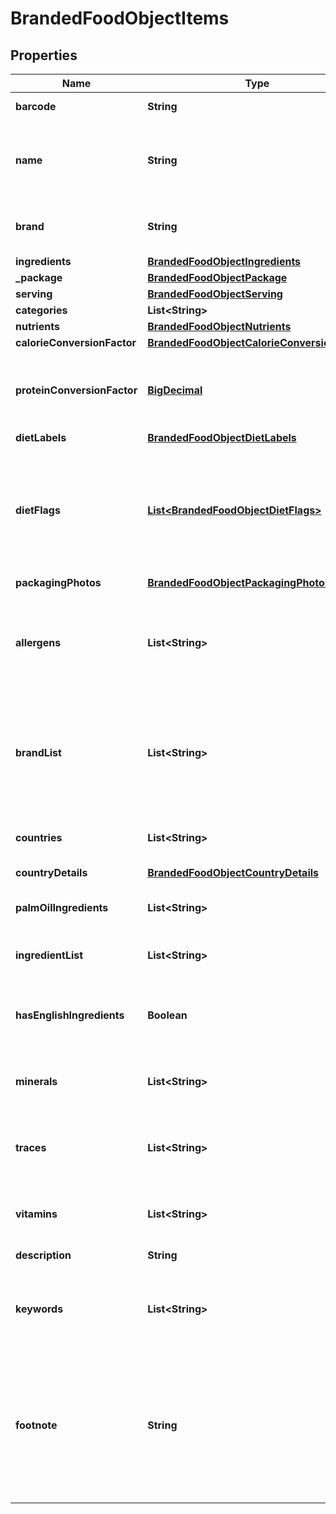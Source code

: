 # BrandedFoodObjectItems

## Properties
Name | Type | Description | Notes
------------ | ------------- | ------------- | -------------
**barcode** | **String** | EAN/UPC barcode |  [optional]
**name** | **String** | Item name as provided by brand owner or as shown on packaging |  [optional]
**brand** | **String** | The brand name that owns this item |  [optional]
**ingredients** | [**BrandedFoodObjectIngredients**](BrandedFoodObjectIngredients.md) |  |  [optional]
**_package** | [**BrandedFoodObjectPackage**](BrandedFoodObjectPackage.md) |  |  [optional]
**serving** | [**BrandedFoodObjectServing**](BrandedFoodObjectServing.md) |  |  [optional]
**categories** | **List&lt;String&gt;** |  |  [optional]
**nutrients** | [**BrandedFoodObjectNutrients**](BrandedFoodObjectNutrients.md) |  |  [optional]
**calorieConversionFactor** | [**BrandedFoodObjectCalorieConversionFactor**](BrandedFoodObjectCalorieConversionFactor.md) |  |  [optional]
**proteinConversionFactor** | [**BigDecimal**](BigDecimal.md) | The multiplication factor used to calculate protein from nitrogen |  [optional]
**dietLabels** | [**BrandedFoodObjectDietLabels**](BrandedFoodObjectDietLabels.md) |  |  [optional]
**dietFlags** | [**List&lt;BrandedFoodObjectDietFlags&gt;**](BrandedFoodObjectDietFlags.md) | An array of ingredient objects that were flagged while grading this item for compatibility with each diet |  [optional]
**packagingPhotos** | [**BrandedFoodObjectPackagingPhotos**](BrandedFoodObjectPackagingPhotos.md) |  |  [optional]
**allergens** | **List&lt;String&gt;** | An array of ingredients in this item that may cause allergic reactions in people |  [optional]
**brandList** | **List&lt;String&gt;** | An array of brands we have associated with this item. Some items are sold by more than 1 brand. |  [optional]
**countries** | **List&lt;String&gt;** | An array of countries where this item is sold |  [optional]
**countryDetails** | [**BrandedFoodObjectCountryDetails**](BrandedFoodObjectCountryDetails.md) |  |  [optional]
**palmOilIngredients** | **List&lt;String&gt;** | An array of ingredients made from palm oil |  [optional]
**ingredientList** | **List&lt;String&gt;** | An array of this item&#x27;s ingredients |  [optional]
**hasEnglishIngredients** | **Boolean** | A boolean indicating if we have English ingredients for this item |  [optional]
**minerals** | **List&lt;String&gt;** | An array of minerals that this item contains |  [optional]
**traces** | **List&lt;String&gt;** | An array of trace ingredients that may be found in this item |  [optional]
**vitamins** | **List&lt;String&gt;** | An array of vitamins that are found in this item |  [optional]
**description** | **String** | A description of this item |  [optional]
**keywords** | **List&lt;String&gt;** | An array of keywords that can be used to describe this item |  [optional]
**footnote** | **String** | Comments on any unusual aspects of this item. Examples might include unusual aspects of the food overall. |  [optional]
